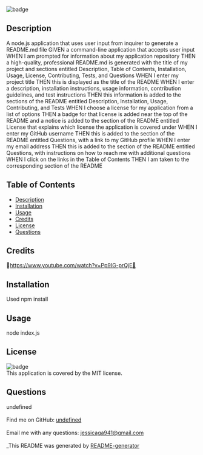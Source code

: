 
![badge](https://img.shields.io/badge/license-MIT-red)<br />
## Description
 A node.js application that uses user input from inquirer to generate a README.md file
 GIVEN a command-line application that accepts user input
WHEN I am prompted for information about my application repository
THEN a high-quality, professional README.md is generated with the title of my project and sections entitled Description, Table of Contents, Installation, Usage, License, Contributing, Tests, and Questions
WHEN I enter my project title
THEN this is displayed as the title of the README
WHEN I enter a description, installation instructions, usage information, contribution guidelines, and test instructions
THEN this information is added to the sections of the README entitled Description, Installation, Usage, Contributing, and Tests
WHEN I choose a license for my application from a list of options
THEN a badge for that license is added near the top of the README and a notice is added to the section of the README entitled License that explains which license the application is covered under
WHEN I enter my GitHub username
THEN this is added to the section of the README entitled Questions, with a link to my GitHub profile
WHEN I enter my email address
THEN this is added to the section of the README entitled Questions, with instructions on how to reach me with additional questions
WHEN I click on the links in the Table of Contents
THEN I am taken to the corresponding section of the README
## Table of Contents

- [Description](#description)
- [Installation](#installation)
- [Usage](#usage)
- [Credits](#credits)
- [License](#license)
- [Questions](#questions)

## Credits
🔆https://www.youtube.com/watch?v=Pp9IG-prQjE🔆


## Installation
 Used npm install
## Usage
node index.js
## License
![badge](https://img.shields.io/badge/license-MIT-red)
<br />
This application is covered by the MIT license. 
## Questions
undefined<br />
<br />
 Find me on GitHub: [undefined](https://github.com/undefined)<br />
<br />
Email me with any questions: jessicaga941@gmail.com<br /><br />
_This README was generated by [README-generator](https://github.com/jessicaga9410/README-generator) 
  